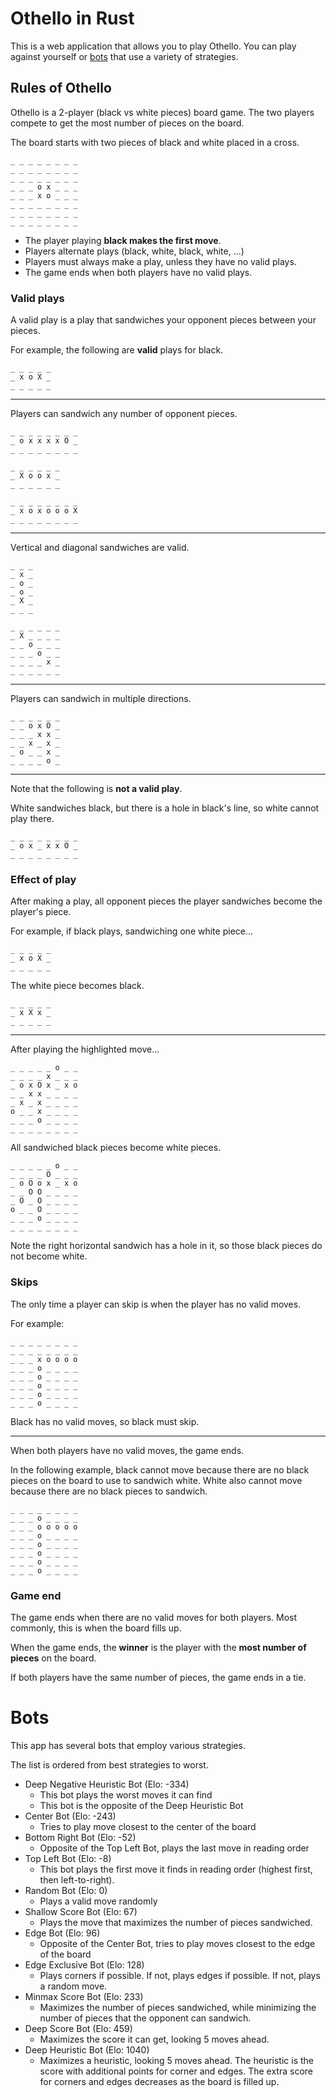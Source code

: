 # Othello in Rust

This is a web application that allows you to play Othello. You can play against yourself or [bots](#bots) that use a variety of strategies.

## Rules of Othello

Othello is a 2-player (black vs white pieces) board game. The two players compete to get the most number of pieces on the board.

The board starts with two pieces of black and white placed in a cross.

```othello
_ _ _ _ _ _ _ _
_ _ _ _ _ _ _ _
_ _ _ _ _ _ _ _
_ _ _ o x _ _ _
_ _ _ x o _ _ _
_ _ _ _ _ _ _ _
_ _ _ _ _ _ _ _
_ _ _ _ _ _ _ _
```

- The player playing **black makes the first move**.
- Players alternate plays (black, white, black, white, ...)
- Players must always make a play, unless they have no valid plays.
- The game ends when both players have no valid plays.

### Valid plays

A valid play is a play that sandwiches your opponent pieces between your pieces.

For example, the following are **valid** plays for black.

```othello
_ _ _ _ _
_ x o X _
_ _ _ _ _
```

---

Players can sandwich any number of opponent pieces.

```othello
_ _ _ _ _ _ _ _
_ o x x x x O _
_ _ _ _ _ _ _ _
```

```othello
_ _ _ _ _ _
_ X o o x _
_ _ _ _ _ _
```

```othello
_ _ _ _ _ _ _ _
_ x o x o o o X 
_ _ _ _ _ _ _ _
```

---

Vertical and diagonal sandwiches are valid.

```othello
_ _ _
_ x _
_ o _
_ o _
_ X _
_ _ _
```

```othello
_ _ _ _ _ _
_ X _ _ _ _
_ _ o _ _ _
_ _ _ o _ _
_ _ _ _ x _
_ _ _ _ _ _
```

---

Players can sandwich in multiple directions.

```othello
_ _ _ _ _ _
_ _ o x O _
_ _ _ x x _
_ _ x _ x _
_ o _ _ x _
_ _ _ _ o _
```

---

Note that the following is **not a valid play**.

White sandwiches black, but there is a hole in black's line, so white cannot play there.

```othello
_ _ _ _ _ _ _ _
_ o x _ x x O _
_ _ _ _ _ _ _ _
```

### Effect of play

After making a play, all opponent pieces the player sandwiches become the player's piece.

For example, if black plays, sandwiching one white piece...

```othello
_ _ _ _ _
_ x o X _
_ _ _ _ _
```

The white piece becomes black.

```othello
_ _ _ _ _
_ x X x _
_ _ _ _ _
```

---

After playing the highlighted move...

```othello
_ _ _ _ _ o _ _
_ _ _ _ x _ _ _
_ o x O x _ x o
_ _ x x _ _ _ _
_ x _ x _ _ _ _
o _ _ x _ _ _ _
_ _ _ o _ _ _ _
_ _ _ _ _ _ _ _
```

All sandwiched black pieces become white pieces.

```othello
_ _ _ _ _ o _ _
_ _ _ _ O _ _ _
_ o O o x _ x o
_ _ O O _ _ _ _
_ O _ O _ _ _ _
o _ _ O _ _ _ _
_ _ _ o _ _ _ _
_ _ _ _ _ _ _ _
```

Note the right horizontal sandwich has a hole in it, so those black pieces do not become white.

### Skips

The only time a player can skip is when the player has no valid moves.

For example:

```othello
_ _ _ _ _ _ _ _
_ _ _ _ _ _ _ _
_ _ _ x o o o o
_ _ _ o _ _ _ _
_ _ _ o _ _ _ _
_ _ _ o _ _ _ _
_ _ _ o _ _ _ _
_ _ _ o _ _ _ _
```

Black has no valid moves, so black must skip.

---

When both players have no valid moves, the game ends.

In the following example, black cannot move because there are no black pieces on the board to use to sandwich white. White also cannot move because there are no black pieces to sandwich.

```othello
_ _ _ _ _ _ _ _
_ _ _ o _ _ _ _
_ _ _ o o o o o
_ _ _ o _ _ _ _
_ _ _ o _ _ _ _
_ _ _ o _ _ _ _
_ _ _ o _ _ _ _
_ _ _ o _ _ _ _
```

### Game end

The game ends when there are no valid moves for both players. Most commonly, this is when the board fills up.

When the game ends, the **winner** is the player with the **most number of pieces** on the board.

If both players have the same number of pieces, the game ends in a tie.

# Bots

This app has several bots that employ various strategies.

The list is ordered from best strategies to worst.

- Deep Negative Heuristic Bot (Elo: -334)
  - This bot plays the worst moves it can find
  - This bot is the opposite of the Deep Heuristic Bot
- Center Bot (Elo: -243)
  - Tries to play move closest to the center of the board
- Bottom Right Bot (Elo: -52)
  - Opposite of the Top Left Bot, plays the last move in reading order
- Top Left Bot (Elo: -8)
  - This bot plays the first move it finds in reading order (highest first, then left-to-right).
- Random Bot (Elo: 0)
  - Plays a valid move randomly
- Shallow Score Bot (Elo: 67)
  - Plays the move that maximizes the number of pieces sandwiched.
- Edge Bot (Elo: 96)
  - Opposite of the Center Bot, tries to play moves closest to the edge of the board
- Edge Exclusive Bot (Elo: 128)
  - Plays corners if possible. If not, plays edges if possible. If not, plays a random move.
- Minmax Score Bot (Elo: 233)
  - Maximizes the number of pieces sandwiched, while minimizing the number of pieces that the opponent can sandwich.
- Deep Score Bot (Elo: 459)
  - Maximizes the score it can get, looking 5 moves ahead.
- Deep Heuristic Bot (Elo: 1040)
  - Maximizes a heuristic, looking 5 moves ahead. The heuristic is the score with additional points for corner and edges. The extra score for corners and edges decreases as the board is filled up.
